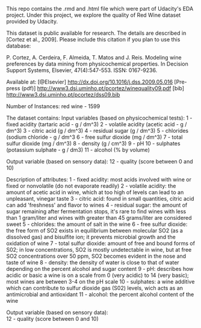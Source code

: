 This repo contains the .rmd and .html file which were part of Udacity's EDA project. 
Under this project, we explore the quality of Red Wine dataset provided by Udacity.

This dataset is public available for research. The details are described in [Cortez et al., 2009]. 
Please include this citation if you plan to use this database:

  P. Cortez, A. Cerdeira, F. Almeida, T. Matos and J. Reis. 
  Modeling wine preferences by data mining from physicochemical properties.
  In Decision Support Systems, Elsevier, 47(4):547-553. ISSN: 0167-9236.
  
  Available at: [@Elsevier] http://dx.doi.org/10.1016/j.dss.2009.05.016
                [Pre-press (pdf)] http://www3.dsi.uminho.pt/pcortez/winequality09.pdf
                [bib] http://www3.dsi.uminho.pt/pcortez/dss09.bib
                
Number of Instances: red wine - 1599

The dataset contains:
Input variables (based on physicochemical tests):
  1 - fixed acidity (tartaric acid - g / dm^3)
  2 - volatile acidity (acetic acid - g / dm^3)
  3 - citric acid (g / dm^3)
  4 - residual sugar (g / dm^3)
  5 - chlorides (sodium chloride - g / dm^3
  6 - free sulfur dioxide (mg / dm^3)
  7 - total sulfur dioxide (mg / dm^3)
  8 - density (g / cm^3)
  9 - pH
  10 - sulphates (potassium sulphate - g / dm3)
  11 - alcohol (% by volume)
  
  Output variable (based on sensory data):
  12 - quality (score between 0 and 10)
  
Description of attributes:
  1 - fixed acidity: most acids involved with wine or fixed or nonvolatile (do not evaporate readily)
  2 - volatile acidity: the amount of acetic acid in wine, which at too high of levels can lead to an unpleasant, vinegar taste
  3 - citric acid: found in small quantities, citric acid can add 'freshness' and flavor to wines
  4 - residual sugar: the amount of sugar remaining after fermentation stops, it's rare to find wines with less than 1 gram/liter and wines with greater than 45 grams/liter are considered sweet
  5 - chlorides: the amount of salt in the wine
  6 - free sulfur dioxide: the free form of SO2 exists in equilibrium between molecular SO2 (as a dissolved gas) and bisulfite ion; it prevents microbial growth and the oxidation of wine
  7 - total sulfur dioxide: amount of free and bound forms of S02; in low concentrations, SO2 is mostly undetectable in wine, but at free SO2 concentrations over 50 ppm, SO2 becomes evident in the nose and taste of wine
  8 - density: the density of water is close to that of water depending on the percent alcohol and sugar content
  9 - pH: describes how acidic or basic a wine is on a scale from 0 (very acidic) to 14 (very basic); most wines are between 3-4 on the pH scale
  10 - sulphates: a wine additive which can contribute to sulfur dioxide gas (S02) levels, wich acts as an antimicrobial and antioxidant
  11 - alcohol: the percent alcohol content of the wine
  
Output variable (based on sensory data): <br>
  12 - quality (score between 0 and 10)
